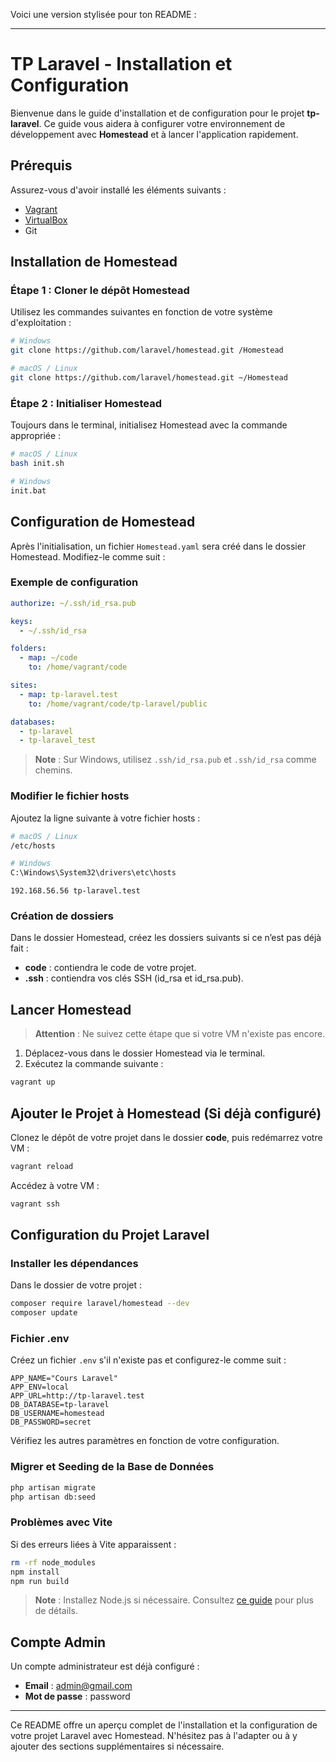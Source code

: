Voici une version stylisée pour ton README :

---

# TP Laravel - Installation et Configuration

Bienvenue dans le guide d'installation et de configuration pour le projet **tp-laravel**. Ce guide vous aidera à configurer votre environnement de développement avec **Homestead** et à lancer l'application rapidement.

## Prérequis

Assurez-vous d'avoir installé les éléments suivants :
- [Vagrant](https://developer.hashicorp.com/vagrant/install?product_intent=vagrant)
- [VirtualBox](https://www.virtualbox.org/)
- Git

## Installation de Homestead

### Étape 1 : Cloner le dépôt Homestead

Utilisez les commandes suivantes en fonction de votre système d'exploitation :

```bash
# Windows
git clone https://github.com/laravel/homestead.git /Homestead

# macOS / Linux
git clone https://github.com/laravel/homestead.git ~/Homestead
```

### Étape 2 : Initialiser Homestead

Toujours dans le terminal, initialisez Homestead avec la commande appropriée :

```bash
# macOS / Linux
bash init.sh

# Windows
init.bat
```

## Configuration de Homestead

Après l'initialisation, un fichier `Homestead.yaml` sera créé dans le dossier Homestead. Modifiez-le comme suit :

### Exemple de configuration

```yaml
authorize: ~/.ssh/id_rsa.pub

keys:
  - ~/.ssh/id_rsa

folders:
  - map: ~/code
    to: /home/vagrant/code

sites:
  - map: tp-laravel.test
    to: /home/vagrant/code/tp-laravel/public

databases:
  - tp-laravel
  - tp-laravel_test
```

> **Note** : Sur Windows, utilisez `.ssh/id_rsa.pub` et `.ssh/id_rsa` comme chemins.

### Modifier le fichier hosts

Ajoutez la ligne suivante à votre fichier hosts :

```bash
# macOS / Linux
/etc/hosts

# Windows
C:\Windows\System32\drivers\etc\hosts
```

```plaintext
192.168.56.56 tp-laravel.test
```

### Création de dossiers

Dans le dossier Homestead, créez les dossiers suivants si ce n’est pas déjà fait :
- **code** : contiendra le code de votre projet.
- **.ssh** : contiendra vos clés SSH (id_rsa et id_rsa.pub).

## Lancer Homestead

> **Attention** : Ne suivez cette étape que si votre VM n'existe pas encore.

1. Déplacez-vous dans le dossier Homestead via le terminal.
2. Exécutez la commande suivante :

```bash
vagrant up
```

## Ajouter le Projet à Homestead (Si déjà configuré)

Clonez le dépôt de votre projet dans le dossier **code**, puis redémarrez votre VM :

```bash
vagrant reload
```

Accédez à votre VM :

```bash
vagrant ssh
```

## Configuration du Projet Laravel

### Installer les dépendances

Dans le dossier de votre projet :

```bash
composer require laravel/homestead --dev
composer update
```

### Fichier .env

Créez un fichier `.env` s'il n'existe pas et configurez-le comme suit :

```env
APP_NAME="Cours Laravel"
APP_ENV=local
APP_URL=http://tp-laravel.test
DB_DATABASE=tp-laravel
DB_USERNAME=homestead
DB_PASSWORD=secret
```

Vérifiez les autres paramètres en fonction de votre configuration.

### Migrer et Seeding de la Base de Données

```bash
php artisan migrate
php artisan db:seed
```

### Problèmes avec Vite

Si des erreurs liées à Vite apparaissent :

```bash
rm -rf node_modules
npm install
npm run build
```

> **Note** : Installez Node.js si nécessaire. Consultez [ce guide](https://kinsta.com/fr/blog/comment-installer-node-js/) pour plus de détails.

## Compte Admin

Un compte administrateur est déjà configuré :

- **Email** : admin@gmail.com
- **Mot de passe** : password

---

Ce README offre un aperçu complet de l'installation et la configuration de votre projet Laravel avec Homestead. N'hésitez pas à l'adapter ou à y ajouter des sections supplémentaires si nécessaire.
